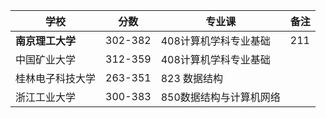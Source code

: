 | 学校             | 分数    | 专业课                  | 备注 |
| ---------------- | ------- | ----------------------- | ---- |
| **南京理工大学** | 302-382 | 408计算机学科专业基础   | 211  |
| 中国矿业大学     | 312-359 | 408计算机学科专业基础   |      |
| 桂林电子科技大学 | 263-351 | 823 数据结构            |      |
| 浙江工业大学     | 300-383 | 850数据结构与计算机网络 |      |

